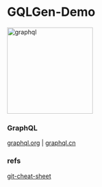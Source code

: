 # GQLGen-Demo

<img src="https://graphql.org/img/logo.svg" alt="graphql" width="200" height="200">

### GraphQL

[graphql.org](https://graphql.org/) | [graphql.cn](https://graphql.cn/)

### refs
[git-cheat-sheet](https://github.com/arslanbilal/git-cheat-sheet)
